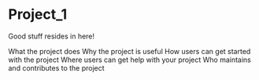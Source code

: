 # Project_1
Good stuff resides in here!

What the project does
Why the project is useful
How users can get started with the project
Where users can get help with your project
Who maintains and contributes to the project
